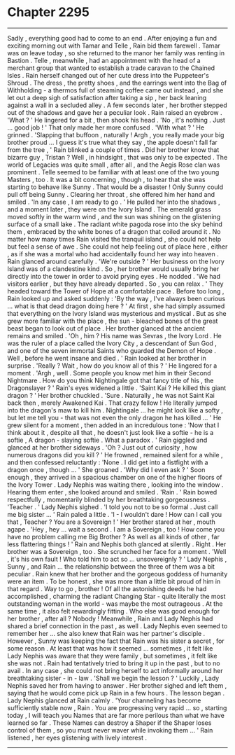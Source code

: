 
# Chapter 2295


---

Sadly , everything good had to come to an end .
After enjoying a fun and exciting morning out with Tamar and Telle , Rain bid them farewell . Tamar was on leave today , so she returned to the manor her family was renting in Bastion . Telle , meanwhile , had an appointment with the head of a merchant group that wanted to establish a trade caravan to the Chained Isles .
Rain herself changed out of her cute dress into the Puppeteer's Shroud . The dress , the pretty shoes , and the earrings went into the Bag of Withholding - a thermos full of steaming coffee came out instead , and she let out a deep sigh of satisfaction after taking a sip , her back leaning against a wall in a secluded alley .
A few seconds later , her brother stepped out of the shadows and gave her a peculiar look .
Rain raised an eyebrow .
'What ? '
He lingered for a bit , then shook his head .
'No , it's nothing . Just … good job ! '
That only made her more confused .
'With what ? '
He grinned .
'Slapping that buffoon , naturally ! Argh , you really made your big brother proud … I guess it's true what they say , the apple doesn't fall far from the tree , '
Rain blinked a couple of times . Did her brother know that bizarre guy , Tristan ? Well , in hindsight , that was only to be expected . The world of Legacies was quite small , after all , and the Aegis Rose clan was prominent . Telle seemed to be familiar with at least one of the two young Masters , too .
It was a bit concerning , though , to hear that she was starting to behave like Sunny .
That would be a disaster !
Only Sunny could pull off being Sunny .
Clearing her throat , she offered him her hand and smiled .
'In any case , I am ready to go . '
He pulled her into the shadows , and a moment later , they were on the Ivory Island .
The emerald grass moved softly in the warm wind , and the sun was shining on the glistening surface of a small lake . The radiant white pagoda rose into the sky behind them , embraced by the white bones of a dragon that coiled around it .
No matter how many times Rain visited the tranquil island , she could not help but feel a sense of awe . She could not help feeling out of place here , either , as if she was a mortal who had accidentally found her way into heaven .
Rain glanced around carefully .
'We're outside ? '
Her business on the Ivory Island was of a clandestine kind . So , her brother would usually bring her directly into the tower in order to avoid prying eyes .
He nodded .
'We had visitors earlier , but they have already departed . So , you can relax . '
They headed toward the Tower of Hope at a comfortable pace . Before too long , Rain looked up and asked suddenly :
'By the way , I've always been curious … what is that dead dragon doing here ? '
At first , she had simply assumed that everything on the Ivory Island was mysterious and mystical . But as she grew more familiar with the place , the sun - bleached bones of the great beast began to look out of place .
Her brother glanced at the ancient remains and smiled .
'Oh , him ? His name was Sevras , the Ivory Lord . He was the ruler of a place called the Ivory City , a descendant of Sun God , and one of the seven immortal Saints who guarded the Demon of Hope . Well , before he went insane and died . '
Rain looked at her brother in surprise .
'Really ? Wait , how do you know all of this ? '
He lingered for a moment .
'Argh , well . Some people you know met him in their Second Nightmare . How do you think Nightingale got that fancy title of his , the Dragonslayer ? '
Rain's eyes widened a little .
'Saint Kai ? He killed this giant dragon ? '
Her brother chuckled .
'Sure . Naturally , he was not Saint Kai back then , merely Awakened Kai . That crazy fellow ! He literally jumped into the dragon's maw to kill him . Nightingale … he might look like a softy , but let me tell you - that was not even the only dragon he has killed … '
He grew silent for a moment , then added in an incredulous tone :
'Now that I think about it , despite all that , he doesn't just look like a softie - he is a softie , A dragon - slaying softie . What a paradox . '
Rain giggled and glanced at her brother sideways .
'Oh ? Just out of curiosity , how numerous dragons did you kill ? '
He frowned , remained silent for a while , and then confessed reluctantly :
'None . I did get into a fistfight with a dragon once , though … '
She groaned .
'Why did I even ask ? '
Soon enough , they arrived in a spacious chamber on one of the higher floors of the Ivory Tower . Lady Nephis was waiting there , looking into the window .
Hearing them enter , she looked around and smiled .
'Rain . '
Rain bowed respectfully , momentarily blinded by her breathtaking gorgeousness .
'Teacher . '
Lady Nephis sighed .
'I told you not to be so formal . Just call me big sister … '
Rain paled a little .
'I - I wouldn't dare ! How can I call you that , Teacher ? You are a Sovereign ! '
Her brother stared at her , mouth agape .
'Hey , hey … wait a second . I am a Sovereign , too ! How come you have no problem calling me Big Brother ? As well as all kinds of other , far less flattering things ! '
Rain and Nephis both glanced at silently .
Right . Her brother was a Sovereign , too .
She scrunched her face for a moment .
'Well , it's his own fault ! Who told him to act so … unsovereignly ? '
Lady Nephis , Sunny , and Rain … the relationship between the three of them was a bit peculiar .
Rain knew that her brother and the gorgeous goddess of humanity were an item . To be honest , she was more than a little bit proud of him in that regard . Way to go , brother ! Of all the astonishing deeds he had accomplished , charming the radiant Changing Star - quite literally the most outstanding woman in the world - was maybe the most outrageous .
At the same time , it also felt rewardingly fitting . Who else was good enough for her brother , after all ?
Nobody !
Meanwhile , Rain and Lady Nephis had shared a brief connection in the past , as well . Lady Nephis even seemed to remember her … she also knew that Rain was her partner's disciple .
However , Sunny was keeping the fact that Rain was his sister a secret , for some reason . At least that was how it seemed … sometimes , it felt like Lady Nephis was aware that they were family , but sometimes , it felt like she was not .
Rain had tentatively tried to bring it up in the past , but to no avail .
In any case , she could not bring herself to act informally around her breathtaking sister - in - law .
'Shall we begin the lesson ? '
Luckily , Lady Nephis saved her from having to answer . Her brother sighed and left them , saying that he would come pick up Rain in a few hours .
The lesson began .
Lady Nephis glanced at Rain calmly .
'Your channeling has become sufficiently stable now , Rain . You are progressing very rapid … so , starting today , I will teach you Names that are far more perilous than what we have learned so far . These Names can destroy a Shaper if the Shaper loses control of them , so you must never waver while invoking them … '
Rain listened , her eyes glistening with lively interest .

---

